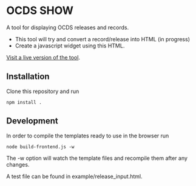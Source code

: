 # OCDS SHOW

A tool for displaying OCDS releases and records.

* This tool will try and convert a record/release into HTML (in progress)
* Create a javascript widget using this HTML.

[Visit a live version of the tool](https://open-contracting.github.io/ocds-show/).

## Installation

Clone this repository and run

`npm install .`

## Development

In order to compile the templates ready to use in the browser run

`node build-frontend.js -w`

The -w option will watch the template files and recompile them after any changes.

A test file can be found in example/release_input.html.
